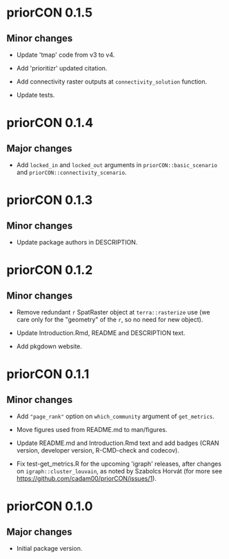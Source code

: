 # priorCON 0.1.5

## Minor changes

- Update 'tmap' code from v3 to v4.

- Add 'prioritizr' updated citation.

- Add connectivity raster outputs at `connectivity_solution` function.

- Update tests.

# priorCON 0.1.4

## Major changes

- Add `locked_in` and `locked_out` arguments in `priorCON::basic_scenario` and
`priorCON::connectivity_scenario`.

# priorCON 0.1.3

## Minor changes

- Update package authors in DESCRIPTION.

# priorCON 0.1.2

## Minor changes

- Remove redundant `r` SpatRaster object at `terra::rasterize` use (we care only
for the "geometry" of the `r`, so no need for new object).

- Update Introduction.Rmd, README and DESCRIPTION text.

- Add pkgdown website.

# priorCON 0.1.1

## Minor changes

- Add `"page_rank"` option on `which_community` argument of `get_metrics`.

- Move figures used from README.md to man/figures.

- Update README.md and Introduction.Rmd text and add badges (CRAN version,
developer version, R-CMD-check and codecov).

- Fix test-get_metrics.R for the upcoming 'igraph' releases, after changes on
`igraph::cluster_louvain`, as noted by Szabolcs Horvát (for more see
https://github.com/cadam00/priorCON/issues/1).

# priorCON 0.1.0

## Major changes

- Initial package version.
